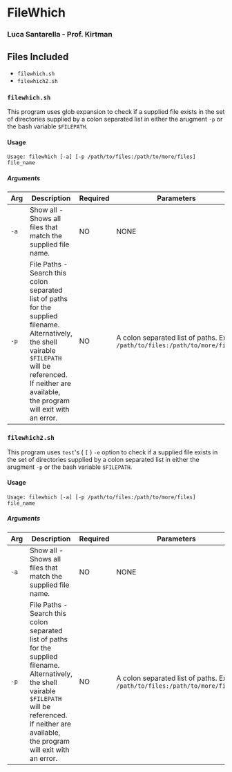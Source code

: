 # FileWhich 
### Luca Santarella - Prof. Kirtman

## Files Included
 * `filewhich.sh`
 * `filewhich2.sh`


### `filewhich.sh`

This program uses glob expansion to check if a supplied file exists in the set of directories supplied by a colon separated list in either the arugment `-p` or the bash variable `$FILEPATH`.

#### Usage
`Usage: filewhich [-a] [-p /path/to/files:/path/to/more/files] file_name`

##### Arguments
| Arg | Description | Required | Parameters |
| --- | --- | --- | --- |
| `-a` | Show all - Shows all files that match the supplied file name. | NO | NONE |
| `-p` | File Paths - Search this colon separated list of paths for the supplied filename. Alternatively, the shell vairable `$FILEPATH` will be referenced. If neither are available, the program will exit with an error. | NO | A colon separated list of paths. Ex. `/path/to/files:/path/to/more/files` |


### `filewhich2.sh`

This program uses `test`'s ( `[` ) `-e` option to check if a supplied file exists in the set of directories supplied by a colon separated list in either the arugment `-p` or the bash variable `$FILEPATH`.

#### Usage
`Usage: filewhich [-a] [-p /path/to/files:/path/to/more/files] file_name`

##### Arguments
| Arg | Description | Required | Parameters |
| --- | --- | --- | --- |
| `-a` | Show all - Shows all files that match the supplied file name. | NO | NONE |
| `-p` | File Paths - Search this colon separated list of paths for the supplied filename. Alternatively, the shell vairable `$FILEPATH` will be referenced. If neither are available, the program will exit with an error. | NO | A colon separated list of paths. Ex. `/path/to/files:/path/to/more/files` |